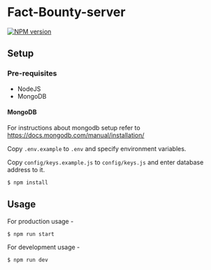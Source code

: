 # Fact-Bounty-server 
[![NPM version](https://travis-ci.org/Anmol%20Bansal/fact-bounty-server.svg?branch=master)](https://travis-ci.org/Anmol%20Bansal/fact-bounty-server)

> 

## Setup

### Pre-requisites
* NodeJS
* MongoDB 

#### MongoDB
For instructions about mongodb setup refer to https://docs.mongodb.com/manual/installation/

Copy `.env.example` to `.env` and specify environment variables.

Copy `config/keys.example.js` to `config/keys.js` and enter database address to it.

```sh
$ npm install
```

## Usage

For production usage - 

```js
$ npm run start
```

For development usage - 

```js
$ npm run dev
```